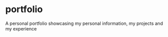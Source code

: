 # portfolio
A personal portfolio showcasing my personal information, my projects and my experience 
